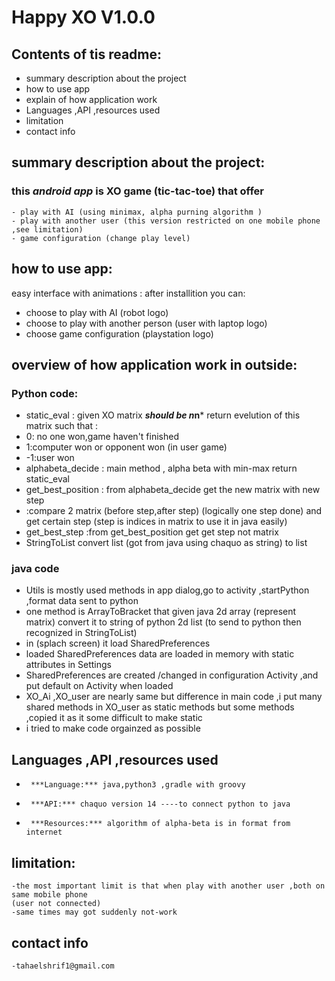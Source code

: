 # Happy XO V1.0.0


## Contents of tis readme:
- summary description about the project
- how to use app
- explain of how application work 
- Languages ,API ,resources used 
- limitation
- contact info


## summary description about the project:
### this ***android app*** is XO game (tic-tac-toe) that offer

    - play with AI (using minimax, alpha purning algorithm )
    - play with another user (this version restricted on one mobile phone ,see limitation)
    - game configuration (change play level)

## how to use app:
easy interface with animations : after installition you can:
- choose to play with AI (robot logo)
- choose to play with another person (user with laptop logo)
- choose game configuration (playstation logo)

## overview of how application work in outside:
### Python code:
- static_eval : given XO matrix ***should be n*n*** return evelution of this matrix such that :
- 0: no one won,game haven't finished 
- 1:computer won or opponent won (in user game)
- -1:user won
- alphabeta_decide : main method , alpha beta with min-max return static_eval
- get_best_position : from alphabeta_decide get the new matrix with new step
- :compare 2 matrix (before step,after step) (logically one step done) and get certain step (step is indices in matrix to use it in java easily)
- get_best_step :from get_best_position get  get step not matrix 
- StringToList convert list (got from java using chaquo as string) to list 
### java code
- Utils is mostly used methods in app  dialog,go to activity ,startPython ,format data sent to python 
- one method is ArrayToBracket that given java 2d array (represent matrix) convert it to string of python 2d list (to send to python then recognized in StringToList)
- in (splach screen) it load SharedPreferences 
- loaded SharedPreferences data are loaded in memory with static attributes in Settings
- SharedPreferences are created /changed in configuration Activity ,and put default on Activity when loaded
- XO_Ai ,XO_user are nearly same but difference in main code ,i put many shared methods in XO_user as static methods but some methods ,copied it as it some difficult to make static
- i tried to make code orgainzed as possible

## Languages ,API ,resources used 
-      ***Language:*** java,python3 ,gradle with groovy
-      ***API:*** chaquo version 14 ----to connect python to java
-      ***Resources:*** algorithm of alpha-beta is in format from internet
    
## limitation:
    -the most important limit is that when play with another user ,both on same mobile phone 
    (user not connected)
    -same times may got suddenly not-work


## contact info
    -tahaelshrif1@gmail.com